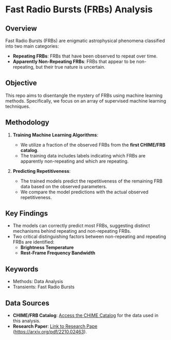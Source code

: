 # Fast Radio Bursts (FRBs) Analysis

## Overview
Fast Radio Bursts (FRBs) are enigmatic astrophysical phenomena classified into two main categories:

- **Repeating FRBs**: FRBs that have been observed to repeat over time.
- **Apparently Non-Repeating FRBs**: FRBs that appear to be non-repeating, but their true nature is uncertain.

## Objective
This repo aims to disentangle the mystery of FRBs using machine learning methods. Specifically,  we focus on an array of supervised machine learning techniques.

## Methodology
1. **Training Machine Learning Algorithms**:
   - We utilize a fraction of the observed FRBs from the **first CHIME/FRB catalog**.
   - The training data includes labels indicating which FRBs are apparently non-repeating and which are repeating.

2. **Predicting Repetitiveness**:
   - The trained models predict the repetitiveness of the remaining FRB data based on the observed parameters.
   - We compare the model predictions with the actual observed repetitiveness.

## Key Findings
- The models can correctly predict most FRBs, suggesting distinct mechanisms behind repeating and non-repeating FRBs.
- Two critical distinguishing factors between non-repeating and repeating FRBs are identified:
  - **Brightness Temperature**
  - **Rest-Frame Frequency Bandwidth**

## Keywords
- Methods: Data Analysis
- Transients: Fast Radio Bursts

## Data Sources
- **CHIME/FRB Catalog**: [Access the CHIME Catalog](https://www.chime-frb.ca/catalog) for the data used in this analysis.
- **Research Paper**: [Link to Research Pape](#) (https://arxiv.org/pdf/2210.02463).
